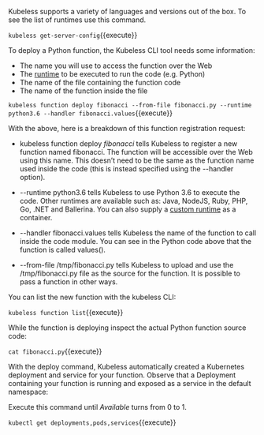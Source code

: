 Kubeless supports a variety of languages and versions out of the box. To see the list of runtimes use this command.

`kubeless get-server-config`{{execute}}

To deploy a Python function, the Kubeless CLI tool needs some information:

- The name you will use to access the function over the Web
- The [runtime](https://kubeless.io/docs/runtimes/) to be executed to run the code (e.g. Python)
- The name of the file containing the function code
- The name of the function inside the file

`kubeless function deploy fibonacci --from-file fibonacci.py --runtime python3.6 --handler fibonacci.values`{{execute}}

With the above, here is a breakdown of this function registration request:

- kubeless function deploy _fibonacci_ tells Kubeless to register a new function named fibonacci. The function will be accessible over the Web using this name. This doesn’t need to be the same as the function name used inside the code (this is instead specified using the --handler option).

- --runtime python3.6 tells Kubeless to use Python 3.6 to execute the code. Other runtimes are available such as: Java, NodeJS, Ruby, PHP, Go, .NET and Ballerina. You can also supply a [custom runtime](https://kubeless.io/docs/runtimes/) as a container.

- --handler fibonacci.values tells Kubeless the name of the function to call inside the code module. You can see in the Python code above that the function is called values().

- --from-file /tmp/fibonacci.py tells Kubeless to upload and use the /tmp/fibonacci.py file as the source for the function. It is possible to pass a function in other ways.

You can list the new function with the kubeless CLI:

`kubeless function list`{{execute}}

While the function is deploying inspect the actual Python function source code:

`cat fibonacci.py`{{execute}}

With the deploy command, Kubeless automatically created a Kubernetes deployment and service for your function. Observe that a Deployment containing your function is running and exposed as a service in the default namespace:

Execute this command until _Available_ turns from 0 to 1.

`kubectl get deployments,pods,services`{{execute}}
